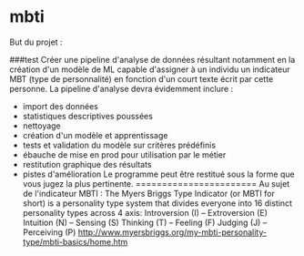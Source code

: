 # mbti


But du projet :

###test
Créer une pipeline d'analyse de données résultant notamment en la création d'un modèle de ML capable d'assigner à un individu un indicateur MBT (type de personnalité) en fonction d'un court texte écrit par cette personne.
La pipeline d'analyse devra évidemment inclure :
- import des données
- statistiques descriptives poussées
- nettoyage
- création d'un modèle et apprentissage
- tests et validation du modèle sur critères prédéfinis
- ébauche de mise en prod pour utilisation par le métier
- restitution graphique des résultats
- pistes d'amélioration
Le programme peut être restitué sous la forme que vous jugez la plus pertinente.
=======================
Au sujet de l'indicateur MBTI :
The Myers Briggs Type Indicator (or MBTI for short) is a personality type system that divides everyone into 16 distinct personality types across 4 axis:
    Introversion (I) – Extroversion (E)
    Intuition (N) – Sensing (S)
    Thinking (T) – Feeling (F)
    Judging (J) – Perceiving (P)
http://www.myersbriggs.org/my-mbti-personality-type/mbti-basics/home.htm

